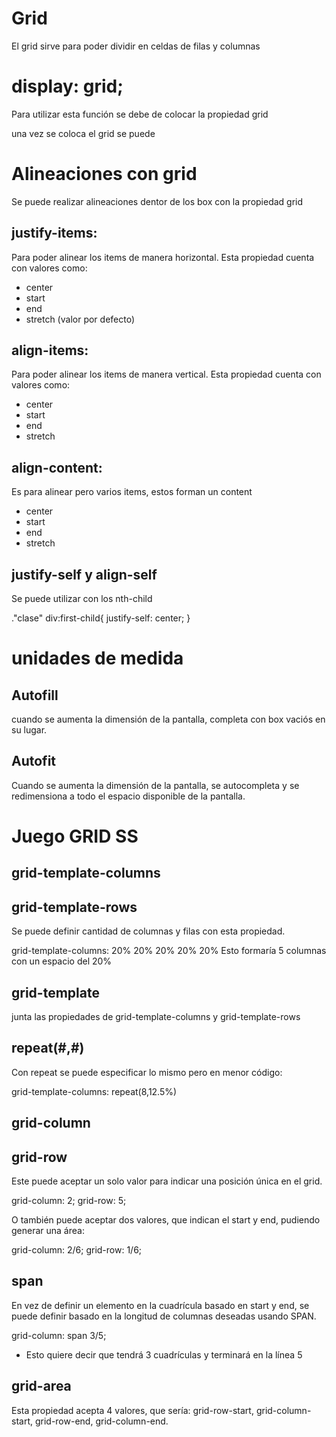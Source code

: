 # Grid

El grid sirve para poder dividir en celdas de filas y columnas 

# display: grid;
Para utilizar esta función se debe de colocar la propiedad grid

una vez se coloca el grid se puede 


# Alineaciones con grid

Se puede realizar alineaciones dentor de los box con la propiedad grid

## justify-items:
Para poder alinear los items de manera horizontal.
Esta propiedad cuenta con valores como:

- center
- start
- end
- stretch (valor por defecto)

## align-items:
Para poder alinear los items de manera vertical.
Esta propiedad cuenta con valores como:
- center
- start
- end
- stretch

## align-content:
Es para alinear pero varios items, estos forman un content
- center
- start
- end
- stretch

## justify-self y align-self

Se puede utilizar con los nth-child

."clase" div:first-child{
    justify-self: center;
}

# unidades de medida

## Autofill
cuando se aumenta la dimensión de la pantalla, completa con box vaciós en su lugar.

## Autofit
Cuando se aumenta la dimensión de la pantalla, se autocompleta y se redimensiona a todo el espacio disponible de la pantalla.

# Juego GRID SS

## grid-template-columns
## grid-template-rows
Se puede definir cantidad de columnas y filas con esta propiedad.

grid-template-columns: 20% 20% 20% 20% 20%
Esto formaría 5 columnas con un espacio del 20%

## grid-template
junta las propiedades de grid-template-columns y grid-template-rows

## repeat(#,#)
Con repeat se puede especificar lo mismo pero en menor código:

grid-template-columns: repeat(8,12.5%)

## grid-column
## grid-row
Este puede aceptar un solo valor para indicar una posición única en el grid.

grid-column: 2;
grid-row: 5;

O también puede aceptar dos valores, que indican el start y end, pudiendo generar una área:

grid-column: 2/6;
grid-row: 1/6;

## span
En vez de definir un elemento en la cuadrícula basado en start y end, se puede definir basado en la longitud de columnas deseadas usando SPAN.

grid-column: span 3/5;

- Esto quiere decir que tendrá 3 cuadrículas y terminará en la línea 5

## grid-area
Esta propiedad acepta 4 valores, que sería:
grid-row-start, grid-column-start, grid-row-end, grid-column-end.

